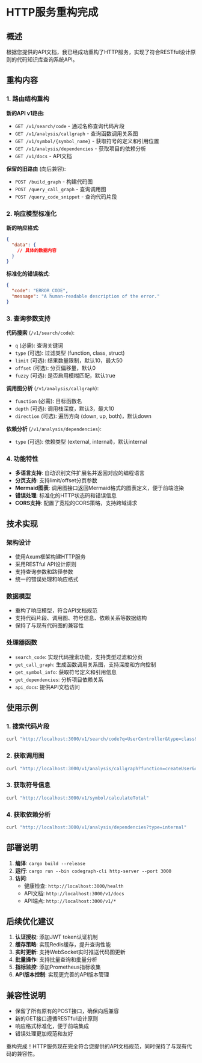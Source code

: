 # HTTP服务重构完成

## 概述

根据您提供的API文档，我已经成功重构了HTTP服务，实现了符合RESTful设计原则的代码知识库查询系统API。

## 重构内容

### 1. 路由结构重构

**新的API v1路由**:
- `GET /v1/search/code` - 通过名称查询代码片段
- `GET /v1/analysis/callgraph` - 查询函数调用关系图
- `GET /v1/symbol/{symbol_name}` - 获取符号的定义和引用位置
- `GET /v1/analysis/dependencies` - 获取项目的依赖分析
- `GET /v1/docs` - API文档

**保留的旧路由** (向后兼容):
- `POST /build_graph` - 构建代码图
- `POST /query_call_graph` - 查询调用图
- `POST /query_code_snippet` - 查询代码片段

### 2. 响应模型标准化

**新的响应格式**:
```json
{
  "data": {
    // 具体的数据内容
  }
}
```

**标准化的错误格式**:
```json
{
  "code": "ERROR_CODE",
  "message": "A human-readable description of the error."
}
```

### 3. 查询参数支持

**代码搜索** (`/v1/search/code`):
- `q` (必需): 查询关键词
- `type` (可选): 过滤类型 (function, class, struct)
- `limit` (可选): 结果数量限制，默认10，最大50
- `offset` (可选): 分页偏移量，默认0
- `fuzzy` (可选): 是否启用模糊匹配，默认true

**调用图分析** (`/v1/analysis/callgraph`):
- `function` (必需): 目标函数名
- `depth` (可选): 调用栈深度，默认3，最大10
- `direction` (可选): 遍历方向 (down, up, both)，默认down

**依赖分析** (`/v1/analysis/dependencies`):
- `type` (可选): 依赖类型 (external, internal)，默认internal

### 4. 功能特性

- **多语言支持**: 自动识别文件扩展名并返回对应的编程语言
- **分页支持**: 支持limit/offset分页参数
- **Mermaid图表**: 调用图接口返回Mermaid格式的图表定义，便于前端渲染
- **错误处理**: 标准化的HTTP状态码和错误信息
- **CORS支持**: 配置了宽松的CORS策略，支持跨域请求

## 技术实现

### 架构设计
- 使用Axum框架构建HTTP服务
- 采用RESTful API设计原则
- 支持查询参数和路径参数
- 统一的错误处理和响应格式

### 数据模型
- 重构了响应模型，符合API文档规范
- 支持代码片段、调用图、符号信息、依赖关系等数据结构
- 保持了与现有代码图的兼容性

### 处理器函数
- `search_code`: 实现代码搜索功能，支持类型过滤和分页
- `get_call_graph`: 生成函数调用关系图，支持深度和方向控制
- `get_symbol_info`: 获取符号定义和引用信息
- `get_dependencies`: 分析项目依赖关系
- `api_docs`: 提供API文档访问

## 使用示例

### 1. 搜索代码片段
```bash
curl "http://localhost:3000/v1/search/code?q=UserController&type=class&limit=5"
```

### 2. 获取调用图
```bash
curl "http://localhost:3000/v1/analysis/callgraph?function=createUser&depth=3&direction=both"
```

### 3. 获取符号信息
```bash
curl "http://localhost:3000/v1/symbol/calculateTotal"
```

### 4. 获取依赖分析
```bash
curl "http://localhost:3000/v1/analysis/dependencies?type=internal"
```

## 部署说明

1. **编译**: `cargo build --release`
2. **运行**: `cargo run --bin codegraph-cli http-server --port 3000`
3. **访问**: 
   - 健康检查: `http://localhost:3000/health`
   - API文档: `http://localhost:3000/v1/docs`
   - API端点: `http://localhost:3000/v1/*`

## 后续优化建议

1. **认证授权**: 添加JWT token认证机制
2. **缓存策略**: 实现Redis缓存，提升查询性能
3. **实时更新**: 支持WebSocket实时推送代码图更新
4. **批量操作**: 支持批量查询和批量分析
5. **指标监控**: 添加Prometheus指标收集
6. **API版本控制**: 实现更完善的API版本管理

## 兼容性说明

- 保留了所有原有的POST接口，确保向后兼容
- 新的GET接口遵循RESTful设计原则
- 响应格式标准化，便于前端集成
- 错误处理更加规范和友好

重构完成！HTTP服务现在完全符合您提供的API文档规范，同时保持了与现有代码的兼容性。 